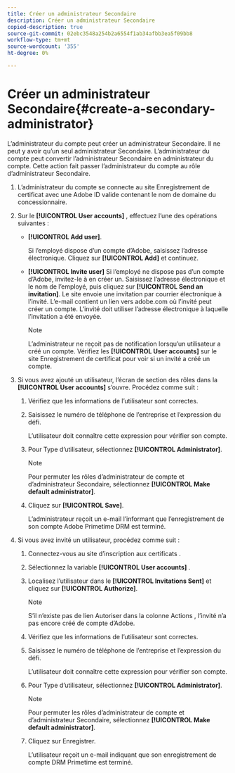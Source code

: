 ```yaml
---
title: Créer un administrateur Secondaire
description: Créer un administrateur Secondaire
copied-description: true
source-git-commit: 02ebc3548a254b2a6554f1ab34afbb3ea5f09bb8
workflow-type: tm+mt
source-wordcount: '355'
ht-degree: 0%

---
```


# Créer un administrateur Secondaire{#create-a-secondary-administrator}

L’administrateur du compte peut créer un administrateur Secondaire. Il ne peut y avoir qu’un seul administrateur Secondaire. L’administrateur du compte peut convertir l’administrateur Secondaire en administrateur du compte. Cette action fait passer l’administrateur du compte au rôle d’administrateur Secondaire.

1. L’administrateur du compte se connecte au site Enregistrement de certificat avec une Adobe ID valide contenant le nom de domaine du concessionnaire.
1. Sur le **[!UICONTROL User accounts]** , effectuez l’une des opérations suivantes :

   * **[!UICONTROL Add user]**.

     Si l’employé dispose d’un compte d’Adobe, saisissez l’adresse électronique. Cliquez sur **[!UICONTROL Add]** et continuez.

   * **[!UICONTROL Invite user]** Si l’employé ne dispose pas d’un compte d’Adobe, invitez-le à en créer un. Saisissez l’adresse électronique et le nom de l’employé, puis cliquez sur **[!UICONTROL Send an invitation]**. Le site envoie une invitation par courrier électronique à l’invité. L’e-mail contient un lien vers adobe.com où l’invité peut créer un compte. L’invité doit utiliser l’adresse électronique à laquelle l’invitation a été envoyée.

     >[!NOTE]
     >
     >L’administrateur ne reçoit pas de notification lorsqu’un utilisateur a créé un compte. Vérifiez les **[!UICONTROL User accounts]** sur le site Enregistrement de certificat pour voir si un invité a créé un compte.

1. Si vous avez ajouté un utilisateur, l’écran de section des rôles dans la **[!UICONTROL User accounts]** s’ouvre. Procédez comme suit :

   1. Vérifiez que les informations de l’utilisateur sont correctes.
   1. Saisissez le numéro de téléphone de l’entreprise et l’expression du défi.

      L’utilisateur doit connaître cette expression pour vérifier son compte.
   1. Pour Type d’utilisateur, sélectionnez **[!UICONTROL Administrator]**.

      >[!NOTE]
      >
      >Pour permuter les rôles d’administrateur de compte et d’administrateur Secondaire, sélectionnez **[!UICONTROL Make default administrator]**.

   1. Cliquez sur **[!UICONTROL Save]**.

      L’administrateur reçoit un e-mail l’informant que l’enregistrement de son compte Adobe Primetime DRM est terminé.

1. Si vous avez invité un utilisateur, procédez comme suit :

   1. Connectez-vous au site d’inscription aux certificats .
   1. Sélectionnez la variable **[!UICONTROL User accounts]** .
   1. Localisez l’utilisateur dans le **[!UICONTROL Invitations Sent]** et cliquez sur **[!UICONTROL Authorize]**.

      >[!NOTE]
      >
      >S’il n’existe pas de lien Autoriser dans la colonne Actions , l’invité n’a pas encore créé de compte d’Adobe.

   1. Vérifiez que les informations de l’utilisateur sont correctes.
   1. Saisissez le numéro de téléphone de l’entreprise et l’expression du défi.

      L’utilisateur doit connaître cette expression pour vérifier son compte.
   1. Pour Type d’utilisateur, sélectionnez **[!UICONTROL Administrator]**.

      >[!NOTE]
      >
      >Pour permuter les rôles d’administrateur de compte et d’administrateur Secondaire, sélectionnez **[!UICONTROL Make default administrator]**.

   1. Cliquez sur Enregistrer.

      L’utilisateur reçoit un e-mail indiquant que son enregistrement de compte DRM Primetime est terminé.
